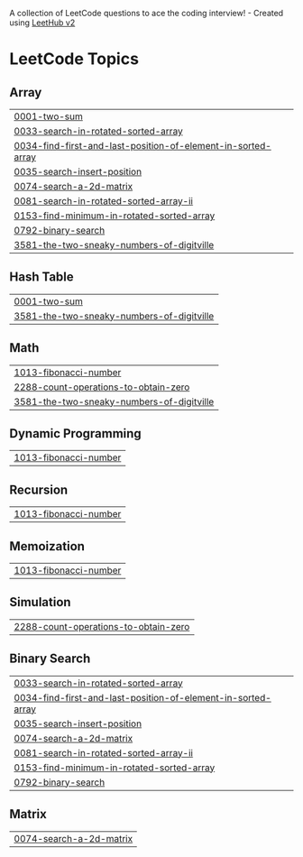 A collection of LeetCode questions to ace the coding interview! - Created using [LeetHub v2](https://github.com/arunbhardwaj/LeetHub-2.0)
<!---LeetCode Topics Start-->
# LeetCode Topics
## Array
|  |
| ------- |
| [0001-two-sum](https://github.com/Jasmitha-k/Leetcode/tree/master/0001-two-sum) |
| [0033-search-in-rotated-sorted-array](https://github.com/Jasmitha-k/Leetcode/tree/master/0033-search-in-rotated-sorted-array) |
| [0034-find-first-and-last-position-of-element-in-sorted-array](https://github.com/Jasmitha-k/Leetcode/tree/master/0034-find-first-and-last-position-of-element-in-sorted-array) |
| [0035-search-insert-position](https://github.com/Jasmitha-k/Leetcode/tree/master/0035-search-insert-position) |
| [0074-search-a-2d-matrix](https://github.com/Jasmitha-k/Leetcode/tree/master/0074-search-a-2d-matrix) |
| [0081-search-in-rotated-sorted-array-ii](https://github.com/Jasmitha-k/Leetcode/tree/master/0081-search-in-rotated-sorted-array-ii) |
| [0153-find-minimum-in-rotated-sorted-array](https://github.com/Jasmitha-k/Leetcode/tree/master/0153-find-minimum-in-rotated-sorted-array) |
| [0792-binary-search](https://github.com/Jasmitha-k/Leetcode/tree/master/0792-binary-search) |
| [3581-the-two-sneaky-numbers-of-digitville](https://github.com/Jasmitha-k/Leetcode/tree/master/3581-the-two-sneaky-numbers-of-digitville) |
## Hash Table
|  |
| ------- |
| [0001-two-sum](https://github.com/Jasmitha-k/Leetcode/tree/master/0001-two-sum) |
| [3581-the-two-sneaky-numbers-of-digitville](https://github.com/Jasmitha-k/Leetcode/tree/master/3581-the-two-sneaky-numbers-of-digitville) |
## Math
|  |
| ------- |
| [1013-fibonacci-number](https://github.com/Jasmitha-k/Leetcode/tree/master/1013-fibonacci-number) |
| [2288-count-operations-to-obtain-zero](https://github.com/Jasmitha-k/Leetcode/tree/master/2288-count-operations-to-obtain-zero) |
| [3581-the-two-sneaky-numbers-of-digitville](https://github.com/Jasmitha-k/Leetcode/tree/master/3581-the-two-sneaky-numbers-of-digitville) |
## Dynamic Programming
|  |
| ------- |
| [1013-fibonacci-number](https://github.com/Jasmitha-k/Leetcode/tree/master/1013-fibonacci-number) |
## Recursion
|  |
| ------- |
| [1013-fibonacci-number](https://github.com/Jasmitha-k/Leetcode/tree/master/1013-fibonacci-number) |
## Memoization
|  |
| ------- |
| [1013-fibonacci-number](https://github.com/Jasmitha-k/Leetcode/tree/master/1013-fibonacci-number) |
## Simulation
|  |
| ------- |
| [2288-count-operations-to-obtain-zero](https://github.com/Jasmitha-k/Leetcode/tree/master/2288-count-operations-to-obtain-zero) |
## Binary Search
|  |
| ------- |
| [0033-search-in-rotated-sorted-array](https://github.com/Jasmitha-k/Leetcode/tree/master/0033-search-in-rotated-sorted-array) |
| [0034-find-first-and-last-position-of-element-in-sorted-array](https://github.com/Jasmitha-k/Leetcode/tree/master/0034-find-first-and-last-position-of-element-in-sorted-array) |
| [0035-search-insert-position](https://github.com/Jasmitha-k/Leetcode/tree/master/0035-search-insert-position) |
| [0074-search-a-2d-matrix](https://github.com/Jasmitha-k/Leetcode/tree/master/0074-search-a-2d-matrix) |
| [0081-search-in-rotated-sorted-array-ii](https://github.com/Jasmitha-k/Leetcode/tree/master/0081-search-in-rotated-sorted-array-ii) |
| [0153-find-minimum-in-rotated-sorted-array](https://github.com/Jasmitha-k/Leetcode/tree/master/0153-find-minimum-in-rotated-sorted-array) |
| [0792-binary-search](https://github.com/Jasmitha-k/Leetcode/tree/master/0792-binary-search) |
## Matrix
|  |
| ------- |
| [0074-search-a-2d-matrix](https://github.com/Jasmitha-k/Leetcode/tree/master/0074-search-a-2d-matrix) |
<!---LeetCode Topics End-->